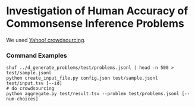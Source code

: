 # Investigation of Human Accuracy of Commonsense Inference Problems

We used [Yahoo! crowdsourcing](https://crowdsourcing.yahoo.co.jp/).

### Command Examples

```shell
shuf ../d_generate_problems/test/problems.jsonl | head -n 500 > test/sample.jsonl
python create_input_file.py config.json test/sample.jsonl test/input.tsv [--id]
# do crowdsourcing
python aggregate.py test/result.tsv --problem test/problems.jsonl [--num-choices]
```
